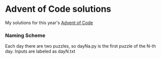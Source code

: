 # Advent of Code solutions
My solutions for this year's [Advent of Code](adventofcode.com/)

### Naming Scheme
Each day there are two puzzles, so dayNa.py is the first puzzle of the N-th day.
Inputs are labeled as dayN.txt
